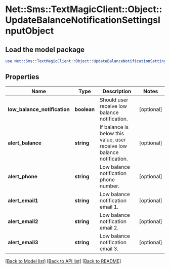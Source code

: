 # Net::Sms::TextMagicClient::Object::UpdateBalanceNotificationSettingsInputObject

## Load the model package
```perl
use Net::Sms::TextMagicClient::Object::UpdateBalanceNotificationSettingsInputObject;
```

## Properties
Name | Type | Description | Notes
------------ | ------------- | ------------- | -------------
**low_balance_notification** | **boolean** | Should user receive low balance notification. | [optional] 
**alert_balance** | **string** | If balance is below this value, user receive low balance notification. | [optional] 
**alert_phone** | **string** | Low balance notification phone number. | [optional] 
**alert_email1** | **string** | Low balance notification email 1. | [optional] 
**alert_email2** | **string** | Low balance notification email 2. | [optional] 
**alert_email3** | **string** | Low balance notification email 3. | [optional] 

[[Back to Model list]](../README.md#documentation-for-models) [[Back to API list]](../README.md#documentation-for-api-endpoints) [[Back to README]](../README.md)


